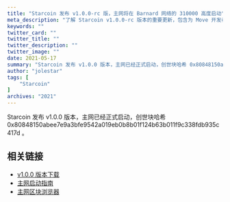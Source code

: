 ```yaml
---
title: "Starcoin 发布 v1.0.0-rc 版，主网将在 Barnard 网络的 310000 高度启动"
meta_description: "了解 Starcoin v1.0.0-rc 版本的重要更新，包含为 Move 开发者和用户提供的关键改进。"
keywords: ""
twitter_card: ""
twitter_title: ""
twitter_description: ""
twitter_image: ""
date: 2021-05-17
summary: "Starcoin 发布 v1.0.0 版本，主网已经正式启动，创世块哈希 0x80848150abee7e9a3bfe9542a019eb0b8b01f124b63b011f9c338fdb935c417d 。"
author: "jolestar"
tags: [
    "Starcoin"
]
archives: "2021"
---
```


Starcoin 发布 v1.0.0 版本，主网已经正式启动，创世块哈希 0x80848150abee7e9a3bfe9542a019eb0b8b01f124b63b011f9c338fdb935c417d 。

## 相关链接

* [v1.0.0 版本下载](https://github.com/starcoinorg/starcoin/releases/tag/v1.0.0)
* [主网启动指南](https://github.com/starcoinorg/starcoin/discussions/2506)
* [主网区块浏览器](https://stcscan.io/main)

